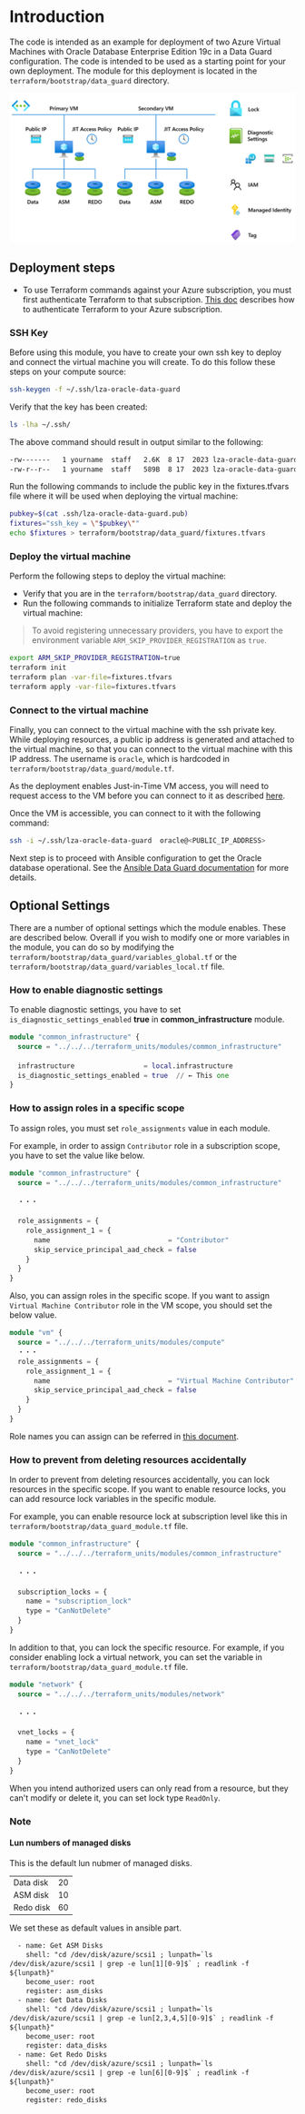 # Introduction

The code is intended as an example for deployment of two Azure Virtual Machines with Oracle Database Enterprise Edition 19c in a Data Guard configuration. The code is intended to be used as a starting point for your own deployment. The module for this deployment is located in the `terraform/bootstrap/data_guard` directory.

 ![Data Guard configuration](media/dg_vms.png)

## Deployment steps

- To use Terraform commands against your Azure subscription, you must first authenticate Terraform to that subscription. [This doc](https://learn.microsoft.com/en-us/azure/developer/terraform/authenticate-to-azure?tabs=bash) describes how to authenticate Terraform to your Azure subscription.

### SSH Key

Before using this module, you have to create your own ssh key to deploy and connect the virtual machine you will create. To do this follow these steps on your compute source:

```bash
ssh-keygen -f ~/.ssh/lza-oracle-data-guard
```

Verify that the key has been created:

```bash
ls -lha ~/.ssh/
```

The above command should result in output similar to the following:

```bash
-rw-------   1 yourname  staff   2.6K  8 17  2023 lza-oracle-data-guard
-rw-r--r--   1 yourname  staff   589B  8 17  2023 lza-oracle-data-guard.pub
```

Run the following commands to include the public key in the fixtures.tfvars file where it will be used when deploying the virtual machine:

```bash
pubkey=$(cat .ssh/lza-oracle-data-guard.pub)
fixtures="ssh_key = \"$pubkey\""
echo $fixtures > terraform/bootstrap/data_guard/fixtures.tfvars
```

### Deploy the virtual machine

Perform the following steps to deploy the virtual machine:

- Verify that you are in the `terraform/bootstrap/data_guard` directory.
- Run the following commands to initialize Terraform state and deploy the virtual machine:

> To avoid registering unnecessary providers, you have to export the environment variable `ARM_SKIP_PROVIDER_REGISTRATION` as `true`.

```bash
export ARM_SKIP_PROVIDER_REGISTRATION=true
terraform init
terraform plan -var-file=fixtures.tfvars
terraform apply -var-file=fixtures.tfvars
```

### Connect to the virtual machine

Finally, you can connect to the virtual machine with the ssh private key. While deploying resources, a public ip address is generated and attached to the virtual machine, so that you can connect to the virtual machine with this IP address. The username is `oracle`, which is hardcoded in `terraform/bootstrap/data_guard/module.tf`.

As the deployment enables Just-in-Time VM access, you will need to request access to the VM before you can connect to it as described [here](https://learn.microsoft.com/en-us/azure/defender-for-cloud/just-in-time-access-usage#enable-jit-on-your-vms-from-microsoft-defender-for-cloud).

Once the VM is accessible, you can connect to it with the following command:

```bash
ssh -i ~/.ssh/lza-oracle-data-guard  oracle@<PUBLIC_IP_ADDRESS>
```

Next step is to proceed with Ansible configuration to get the Oracle database operational. See the [Ansible Data Guard documentation](ANSIBLE-DG.md) for more details.

## Optional Settings

There are a number of optional settings which the module enables. These are described below. Overall if you wish to modify one or more variables in the module, you can do so by modifying the `terraform/bootstrap/data_guard/variables_global.tf` or the `terraform/bootstrap/data_guard/variables_local.tf` file.

### How to enable diagnostic settings

To enable diagnostic settings, you have to set `is_diagnostic_settings_enabled` **true** in **common_infrastructure** module.

```terraform
module "common_infrastructure" {
  source = "../../../terraform_units/modules/common_infrastructure"

  infrastructure                 = local.infrastructure
  is_diagnostic_settings_enabled = true  // ← This one
}
```

### How to assign roles in a specific scope

To assign roles, you must set `role_assignments` value in each module.

For example, in order to assign `Contributor` role in a subscription scope, you have to set the value like below.

```terraform
module "common_infrastructure" {
  source = "../../../terraform_units/modules/common_infrastructure"

  ・・・

  role_assignments = {
    role_assignment_1 = {
      name                             = "Contributor"
      skip_service_principal_aad_check = false
    }
  }
}
```

Also, you can assign roles in the specific scope. If you want to assign `Virtual Machine Contributor` role in the VM scope, you should set the below value.

```terraform
module "vm" {
  source = "../../../terraform_units/modules/compute"
  ・・・
  role_assignments = {
    role_assignment_1 = {
      name                             = "Virtual Machine Contributor"
      skip_service_principal_aad_check = false
    }
  }
}
```

Role names you can assign can be referred in [this document](https://learn.microsoft.com/en-us/azure/role-based-access-control/built-in-roles).

### How to prevent from deleting resources accidentally

In order to prevent from deleting resources accidentally, you can lock resources in the specific scope.
If you want to enable resource locks, you can add resource lock variables in the specific module.

For example, you can enable resource lock at subscription level like this in `terraform/bootstrap/data_guard_module.tf` file.

```terraform
module "common_infrastructure" {
  source = "../../../terraform_units/modules/common_infrastructure"

  ・・・

  subscription_locks = {
    name = "subscription_lock"
    type = "CanNotDelete"
  }
}
```

In addition to that, you can lock the specific resource. For example, if you consider enabling lock a virtual network, you can set the variable in `terraform/bootstrap/data_guard_module.tf` file.

```terraform
module "network" {
  source = "../../../terraform_units/modules/network"

  ・・・

  vnet_locks = {
    name = "vnet_lock"
    type = "CanNotDelete"
  }
}
```

When you intend authorized users can only read from a resource, but they can't modify or delete it, you can set lock type `ReadOnly`.

### Note

#### Lun numbers of managed disks

This is the default lun nubmer of managed disks.

|           |     |
| :-------- | :-- |
| Data disk | 20  |
| ASM disk  | 10  |
| Redo disk | 60  |

We set these as default values in ansible part.

```ansible
  - name: Get ASM Disks
    shell: "cd /dev/disk/azure/scsi1 ; lunpath=`ls /dev/disk/azure/scsi1 | grep -e lun[1][0-9]$` ; readlink -f ${lunpath}"
    become_user: root
    register: asm_disks
  - name: Get Data Disks
    shell: "cd /dev/disk/azure/scsi1 ; lunpath=`ls /dev/disk/azure/scsi1 | grep -e lun[2,3,4,5][0-9]$` ; readlink -f ${lunpath}"
    become_user: root
    register: data_disks
  - name: Get Redo Disks
    shell: "cd /dev/disk/azure/scsi1 ; lunpath=`ls /dev/disk/azure/scsi1 | grep -e lun[6][0-9]$` ; readlink -f ${lunpath}"
    become_user: root
    register: redo_disks
```

